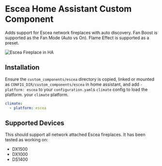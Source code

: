 # Escea Home Assistant Custom Component

Adds support for Escea network fireplaces with auto discovery. Fan Boost is supported as the Fan Mode (Auto vs On).
Flame Effect is supported as a preset.

![Escea Fireplace in HA](https://github.com/snikch/climate.escea/blob/master/assets/screenshot.png)

## Installation

Ensure the `custom_components/escea` directory is copied, linked or mounted as `CONFIG_DIR/custom_components/escea` in
home assistant, and add `- platform: escea` to your `configuration.yaml`s `climate` config to load the platform. your
`climate` platform.

```yaml
climate:
  - platform: escea
```

## Supported Devices

This should support all network attached Escea fireplaces. It has been tested as working on:

- DX1500
- DX1000
- DS1400
